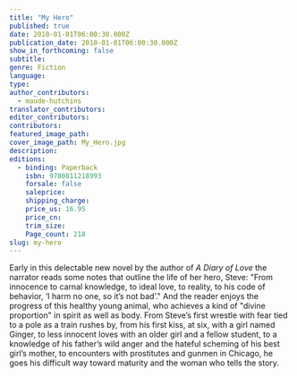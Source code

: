 ```yaml
---
title: "My Hero"
published: true
date: 2010-01-01T06:00:30.000Z
publication_date: 2010-01-01T06:00:30.000Z
show_in_forthcoming: false
subtitle:
genre: Fiction
language:
type:
author_contributors:
  - maude-hutchins
translator_contributors:
editor_contributors:
contributors:
featured_image_path:
cover_image_path: My_Hero.jpg
description:
editions:
  - binding: Paperback
    isbn: 9780811218993
    forsale: false
    saleprice:
    shipping_charge:
    price_us: 16.95
    price_cn:
    trim_size:
    Page_count: 218
slug: my-hero
---
```


Early in this delectable new novel by the author of _A Diary of Love_ the narrator reads some notes that outline the life of her hero, Steve: "From innocence to carnal knowledge, to ideal love, to reality, to his code of behavior, ’I harm no one, so it’s not bad’." And the reader enjoys the progress of this healthy young animal, who achieves a kind of "divine proportion" in spirit as well as body. From Steve’s first wrestle with fear tied to a pole as a train rushes by, from his first kiss, at six, with a girl named Ginger, to less innocent loves with an older girl and a fellow student, to a knowledge of his father’s wild anger and the hateful scheming of his best girl’s mother, to encounters with prostitutes and gunmen in Chicago, he goes his difficult way toward maturity and the woman who tells the story.

